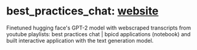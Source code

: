 # best_practices_chat: [website](https://modina-eu.github.io/best_practices_chat/)

Finetuned hugging face's GPT-2 model with webscraped transcripts from youtube playlists: best practices chat | bpicd applications (notebook) and built interactive application with the text generation model.

